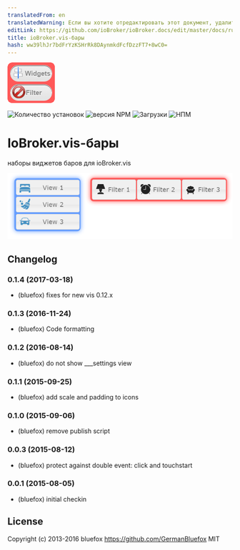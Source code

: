 ```yaml
---
translatedFrom: en
translatedWarning: Если вы хотите отредактировать этот документ, удалите поле «translatedFrom», в противном случае этот документ будет снова автоматически переведен
editLink: https://github.com/ioBroker/ioBroker.docs/edit/master/docs/ru/adapterref/iobroker.vis-bars/README.md
title: ioBroker.vis-бары
hash: ww39lhJr7bdFrYzKSHrRk8DAynmkdFcfDzzFT7+8wC0=
---
```

![Логотип](../../../en/adapterref/iobroker.vis-bars/admin/bars.png)

![Количество установок](http://iobroker.live/badges/vis-bars-stable.svg)
![версия NPM](http://img.shields.io/npm/v/iobroker.vis-bars.svg)
![Загрузки](https://img.shields.io/npm/dm/iobroker.vis-bars.svg)
![НПМ](https://nodei.co/npm/iobroker.vis-bars.png?downloads=true)

# IoBroker.vis-бары
наборы виджетов баров для ioBroker.vis

![Пример](../../../en/adapterref/iobroker.vis-bars/img/widgets.png)

## Changelog
### 0.1.4 (2017-03-18)
- (bluefox) fixes for new vis 0.12.x

### 0.1.3 (2016-11-24)
- (bluefox) Code formatting

### 0.1.2 (2016-08-14)
- (bluefox) do not show ___settings view

### 0.1.1 (2015-09-25)
- (bluefox) add scale and padding to icons

### 0.1.0 (2015-09-06)
- (bluefox) remove publish script

### 0.0.3 (2015-08-12)
- (bluefox) protect against double event: click and touchstart

### 0.0.1 (2015-08-05)
- (bluefox) initial checkin

## License
 Copyright (c) 2013-2016 bluefox https://github.com/GermanBluefox
 MIT
